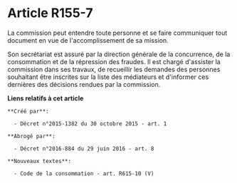 # Article R155-7

La commission peut entendre toute personne et se faire communiquer tout document en vue de l'accomplissement de sa mission.

Son secrétariat est assuré par la direction générale de la concurrence, de la consommation et de la répression des fraudes.
Il est chargé d'assister la commission dans ses travaux, de recueillir les demandes des personnes souhaitant être inscrites
sur la liste des médiateurs et d'informer ces dernières des décisions rendues par la commission.

**Liens relatifs à cet article**

	**Créé par**:

	  - Décret n°2015-1382 du 30 octobre 2015 - art. 1

	**Abrogé par**:

	  - Décret n°2016-884 du 29 juin 2016 - art. 8

	**Nouveaux textes**:

	  - Code de la consommation - art. R615-10 (V)
